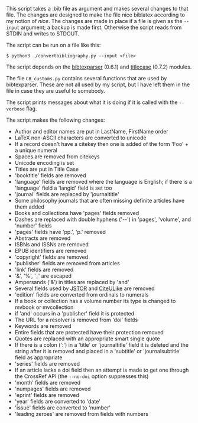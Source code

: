 This script takes a .bib file as argument and makes several changes to that file.
The changes are designed to make the file nice biblatex according to my notion of *nice*.
The changes are made in place if a file is given as the `--input` argument; a backup is made first.
Otherwise the script reads from STDIN and writes to STDOUT.

The script can be run on a file like this:

`$ python3 ./convertbibliography.py --input <file>`

The script depends on the [bibtexparser](https://github.com/sciunto/python-bibtexparser) (0.6.1) and [titlecase](https://pypi.python.org/pypi/titlecase) (0.7.2) modules.

The file `CB_customs.py` contains several functions that are used by bibtexparser.
These are not all used by my script, but I have left them in the file in case they are useful to somebody.

The script prints messages about what it is doing if it is called with the `--verbose` flag.

The script makes the following changes:

* Author and editor names are put in LastName, FirstName order
* LaTeX non-ASCII characters are converted to unicode
* If a record doesn't have a citekey then one is added of the form 'Foo' + a unique numeral
* Spaces are removed from citekeys
* Unicode encoding is set
* Titles are put in Title Case
* 'booktitle' fields are removed
* 'language' fields are removed where the language is English; if there is a 'language' field a 'langid' field is set too
* 'journal' fields are replaced by 'journaltitle'
* Some philosophy journals that are often missing definite articles have them added
* Books and collections have 'pages' fields removed
* Dashes are replaced with double hyphens ('--') in 'pages', 'volume', and 'number' fields
* 'pages' fields have 'pp.', 'p.' removed
* Abstracts are removed
* ISBNs and ISSNs are removed
* EPUB identifiers are removed
* 'copyright' fields are removed
* 'publisher' fields are removed from articles
* 'link' fields are removed
* '&', '%', '_' are escaped
* Ampersands ('&') in titles are replaced by 'and'
* Several fields used by [JSTOR](http://jstor.org) and [CiteULike](http://citeulike.org) are removed
* 'edition' fields are converted from ordinals to numerals
* If a book or collection has a volume number its type is changed to mvbook or mvcollection
* if 'and' occurs in a 'publisher' field it is protected
* The URL for a resolver is removed from 'doi' fields
* Keywords are removed
* Entire fields that are protected have their protection removed
* Quotes are replaced with an appropriate smart single quote
* If there is a colon (':') in a 'title' or 'journaltitle' field it is deleted and the string after it is removed and placed in a 'subtitle' or 'journalsubtitle' field as appropriate
* 'series' fields are removed
* If an article lacks a doi field then an attempt is made to get one through the CrossRef API (the `--no-doi` option suppresses this)
* 'month' fields are removed
* 'numpages' fields are removed
* 'eprint' fields are removed
* 'year' fields are converted to 'date'
* 'issue' fields are converted to 'number'
* 'leading zeroes' are removed from fields with numbers
